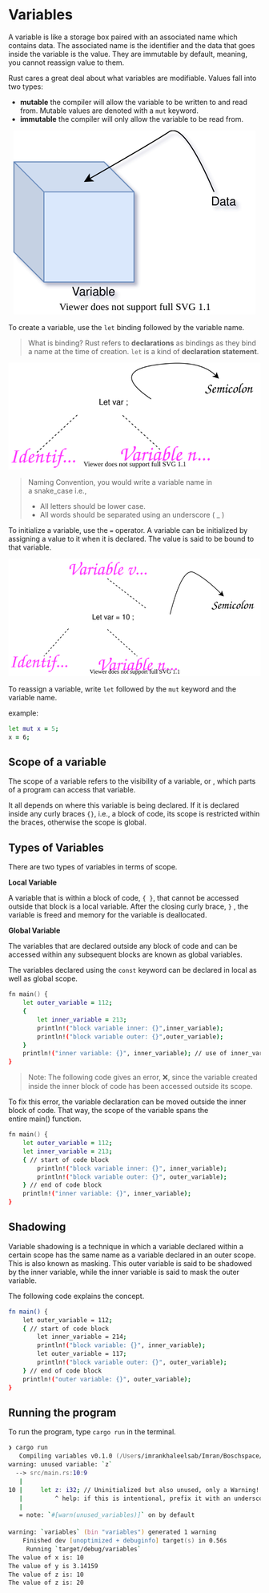 # Variables
A variable is like a storage box paired with an associated name which contains data. The associated name is the identifier and the data that goes inside the variable is the value. They are immutable by default, meaning, you cannot reassign value to them.

Rust cares a great deal about what variables are modifiable. Values fall into two types:

- **mutable** the compiler will allow the variable to be written to and read from. Mutable values are denoted with a `mut` keyword.
- **immutable** the compiler will only allow the variable to be read from.

<p align="center">
<img src="https://github.com/imrank03/rustgrow_images/blob/main/variable/variable.svg?raw=true">
</p>

To create a variable, use the `let` binding followed by the variable name.

>What is binding? 
>Rust refers to **declarations** as bindings as they bind a name at the time of creation. `let` is a kind of **declaration statement**.

<p align="center">
<img src="https://github.com/imrank03/rustgrow_images/blob/main/variable/let.svg?raw=true">
</p>

> Naming Convention, you would write a variable name in a snake_case i.e.,
> 
> - All letters should be lower case.
> - All words should be separated using an underscore ( _ )


To initialize a variable, use the `=` operator. A variable can be initialized by assigning a value to it when it is declared. The value is said to be bound to that variable.

<p align="center">
<img src="https://github.com/imrank03/rustgrow_images/blob/main/variable/initialize.svg?raw=true">
</p>

To reassign a variable, write `let` followed by the `mut` keyword and the variable name.

example:
```zsh
let mut x = 5;
x = 6;
```

## Scope of a variable

The scope of a variable refers to the visibility of a variable, or , which parts of a program can access that variable.

It all depends on where this variable is being declared. If it is declared inside any curly braces `{}`, i.e., a block of code, its scope is restricted within the braces, otherwise the scope is global.

## Types of Variables
There are two types of variables in terms of scope.

**Local Variable**

A variable that is within a block of code, `{ }`, that cannot be accessed outside that block is a local variable. After the closing curly brace, `}` , the variable is freed and memory for the variable is deallocated.

**Global Variable**

The variables that are declared outside any block of code and can be accessed within any subsequent blocks are known as global variables.

The variables declared using the `const` keyword can be declared in local as well as global scope.
```zsh
fn main() {
	let outer_variable = 112;
	{
		let inner_variable = 213;
		println!("block variable inner: {}",inner_variable);
		println!("block variable outer: {}",outer_variable);
	}
	println!("inner variable: {}", inner_variable); // use of inner_variable outside scope
}
```
> Note: The following code gives an error, ❌, since the variable created inside the inner block of code has been accessed outside its scope.

To fix this error, the variable declaration can be moved outside the inner block of code. That way, the scope of the variable spans the entire main() function.

```zsh
fn main() {
    let outer_variable = 112;
    let inner_variable = 213;
    { // start of code block
        println!("block variable inner: {}", inner_variable);
        println!("block variable outer: {}", outer_variable); 
    } // end of code block
    println!("inner variable: {}", inner_variable);
}
```

## Shadowing
Variable shadowing is a technique in which a variable declared within a certain scope has the same name as a variable declared in an outer scope. This is also known as masking. This outer variable is said to be shadowed by the inner variable, while the inner variable is said to mask the outer variable.

The following code explains the concept.

```zsh
fn main() {
    let outer_variable = 112;
    { // start of code block
        let inner_variable = 214;
        println!("block variable: {}", inner_variable);
        let outer_variable = 117;
        println!("block variable outer: {}", outer_variable);
    } // end of code block
    println!("outer variable: {}", outer_variable);
}
```

## Running the program
To run the program, type `cargo run` in the terminal.

```zsh
❯ cargo run  
   Compiling variables v0.1.0 (/Users/imrankhaleelsab/Imran/Boschspace/rust-workshop/rustgrow/variables)
warning: unused variable: `z`
  --> src/main.rs:10:9
   |
10 |     let z: i32; // Uninitialized but also unused, only a Warning!
   |         ^ help: if this is intentional, prefix it with an underscore: `_z`
   |
   = note: `#[warn(unused_variables)]` on by default

warning: `variables` (bin "variables") generated 1 warning
    Finished dev [unoptimized + debuginfo] target(s) in 0.56s
     Running `target/debug/variables`
The value of x is: 10
The value of y is 3.14159
The value of z is: 10
The value of z is: 20
```
